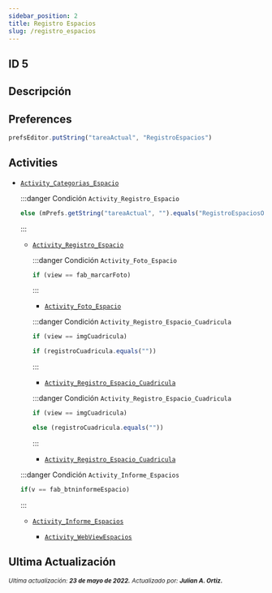 ```yaml
---
sidebar_position: 2
title: Registro Espacios
slug: /registro_espacios
---
```


## ID 5

## Descripción

## Preferences

```js
prefsEditor.putString("tareaActual", "RegistroEspacios")
```

## Activities

- [```Activity_Categorias_Espacio```](./../activities/Activity_Categorias_Espacio.md)

  :::danger Condición ```Activity_Registro_Espacio```
  ```js 
  else (mPrefs.getString("tareaActual", "").equals("RegistroEspaciosObservacion"))
  ```
  :::
  - [```Activity_Registro_Espacio```](./../activities/Activity_Registro_Espacio.md)

    :::danger Condición ```Activity_Foto_Espacio```
    ```js 
    if (view == fab_marcarFoto)
    ```
    :::
    - [```Activity_Foto_Espacio```](./../activities/Activity_Foto_Espacio.md)  

    :::danger Condición ```Activity_Registro_Espacio_Cuadricula```
    ```js 
    if (view == imgCuadricula)

    if (registroCuadricula.equals(""))
    ```
    :::
    - [```Activity_Registro_Espacio_Cuadricula```](./../activities/Activity_Registro_Espacio_Cuadricula.md)

    :::danger Condición ```Activity_Registro_Espacio_Cuadricula```
    ```js 
    if (view == imgCuadricula)

    else (registroCuadricula.equals(""))
    ```
    :::
    - [```Activity_Registro_Espacio_Cuadricula```](./../activities/Activity_Registro_Espacio_Cuadricula.md)

  :::danger Condición ```Activity_Informe_Espacios```
  ```js 
  if(v == fab_btninformeEspacio)
  ```
  :::
  - [```Activity_Informe_Espacios```](./../activities/Activity_Informe_Espacios.md)

    - [```Activity_WebViewEspacios```](./../activities/Activity_WebViewEspacios.md)

## Ultima Actualización

<div class="ultima-actualizacion">
  <small>
    <i>
      Ultima actualización:
      <b> 23 de mayo de 2022.</b>
    </i>
  </small>

  <small>
    <i>
      Actualizado por:
      <b> Julian A. Ortiz.</b>
    </i>
  </small>
</div>